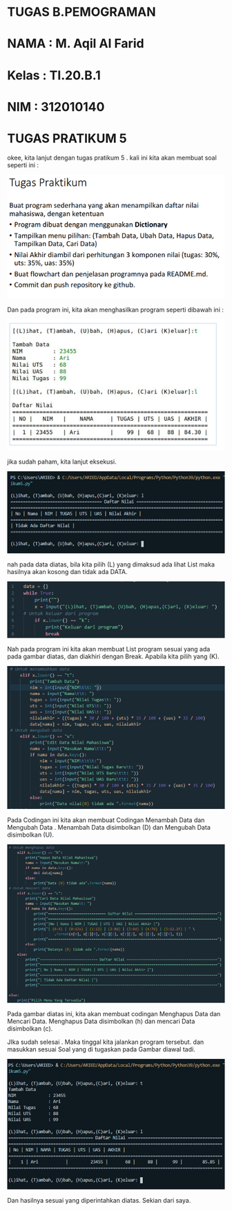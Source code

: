 # TUGAS B.PEMOGRAMAN

# NAMA : M. Aqil Al Farid
# Kelas : TI.20.B.1
# NIM : 312010140


# TUGAS PRATIKUM 5

okee, kita lanjut dengan tugas pratikum 5 . kali ini kita akan membuat soal seperti ini :

![Gambar](pic-pratikum5/Screenshot_1.png)


Dan pada program ini, kita akan menghasilkan program seperti dibawah ini :

![Gambar](pic-pratikum5/Screenshot_2.png)


jika sudah paham, kita lanjut eksekusi. 

![Gambar](pic-pratikum5/Screenshot_3.png)


nah pada data diatas, bila kita pilih (L) yang dimaksud ada lihat List maka hasilnya akan kosong dan tidak ada DATA.



![Gambar](pic-pratikum5/Screenshot_4.png)

Nah pada program ini kita akan membuat List program sesuai yang ada pada gambar diatas, dan diakhiri dengan Break. Apabila kita pilih yang (K).


![Gambar](pic-pratikum5/Screenshot_5.png)


Pada Codingan ini kita akan membuat Codingan Menambah Data dan Mengubah Data . Menambah Data disimbolkan (D) dan Mengubah Data disimbolkan (U).


![Gambar](pic-pratikum5/Screenshot_7.png)


Pada gambar diatas ini, kita akan membuat codingan Menghapus Data dan Mencari Data. Menghapus Data disimbolkan (h) dan mencari Data disimbolkan (c).

JIka sudah selesai . Maka tinggal kita jalankan program tersebut. dan masukkan sesuai Soal yang di tugaskan pada Gambar diawal tadi.


![Gambar](pic-pratikum5/Screenshot_8.png)


Dan hasilnya sesuai yang diperintahkan diatas. Sekian dari saya. 
